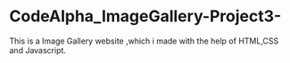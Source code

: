 # CodeAlpha_ImageGallery-Project3-
This is a Image Gallery website ,which i made with the help of HTML,CSS and Javascript.

